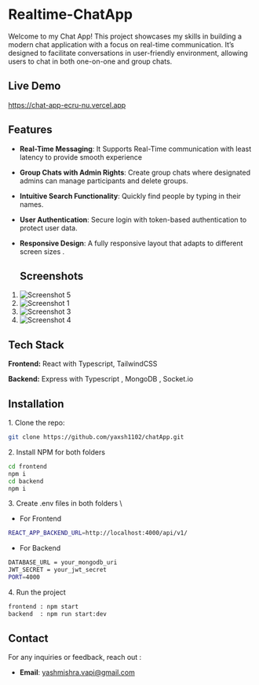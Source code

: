 # Realtime-ChatApp


Welcome to my Chat App! This project showcases my skills in building a modern chat application with a focus on real-time communication. It’s designed to facilitate conversations in user-friendly environment, allowing users to chat  in both one-on-one and group chats.

## Live Demo

https://chat-app-ecru-nu.vercel.app

## Features

- **Real-Time Messaging**: It Supports Real-Time communication with least latency to provide smooth experience
- **Group Chats with Admin Rights**: Create group chats where designated admins can manage participants and delete groups.
- **Intuitive Search Functionality**: Quickly find  people by typing in their names.
- **User Authentication**: Secure login with token-based authentication to protect user data.
- **Responsive Design**: A fully responsive layout that adapts to different screen sizes .

  ## Screenshots
1. ![Screenshot 5](https://drive.google.com/uc?export=view&id=1hKUPuh8_B7yXqeunfWmw63uD4JqZbCYq)
2. ![Screenshot 1](https://drive.google.com/uc?export=view&id=1Dn1OQpq2XeYcRCmht_ovkmE8rWUUices)
3. ![Screenshot 3](https://drive.google.com/uc?export=view&id=1ibpBrWOPuXKyfmk-6JVPdAeYos3WyPFa)
4. ![Screenshot 4](https://drive.google.com/uc?export=view&id=1HZsv9GPi9eJmpC1SHLAiP2JGzNIKl09I)


## Tech Stack

**Frontend:** React with Typescript, TailwindCSS

**Backend:**  Express with Typescript , MongoDB , Socket.io

## Installation

 1\. Clone the repo:
```bash
git clone https://github.com/yaxsh1102/chatApp.git
```
2\. Install NPM for both folders
```bash
cd frontend 
npm i 
cd backend
npm i 
```
3\. Create .env files in both folders \
   * For Frontend
```bash
REACT_APP_BACKEND_URL=http://localhost:4000/api/v1/
```
* For Backend 
 ```bash
DATABASE_URL = your_mongodb_uri
JWT_SECRET = your_jwt_secret
PORT=4000
```
4\. Run the project
```bash 
frontend : npm start 
backend  : npm run start:dev
```

## Contact

For any inquiries or feedback, reach out :

- **Email**: yashmishra.vapi@gmail.com









